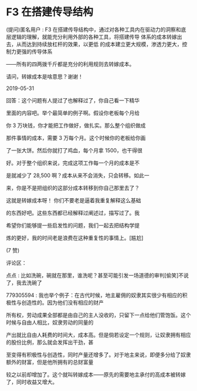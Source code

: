 # F3 在搭建传导结构

(提问)匿名用户 : F3 在搭建传导结构中，通过对各种工具内在驱动力的洞察和底 层逻辑的理解，就能充分利用外部的各种工具，将搭建传导 体系的成本转嫁出去，从而达到持续放杠杆的效果，以更低 的成本建立更大规模，渗透力更大，控制力更强的传导体系

——所有的四两拨千斤都是充分的利用规则去转嫁成本。

请问，转嫁成本是啥意思？谢谢！

2019-05-31

回答：这个问题有人提过了也解释过了，你自己看一下精华

里面的内容吧。举个最简单的例子啊。假设你老板每个月给

你 3 万块钱，你才能把工作做好，做扎实。那么整个组织做成

那件事情的成本，需要 3 万每个月。这个时候你的老板给你画

了一张大饼。然后你就打了鸡血，每个月拿 1500，也干得很

好。对于整个组织来说，完成这项工作每一个月的成本是不

是就减少了 28,500 啊？成本从来不会消失，只会转移。如此一

来，你是不是把组织的这部分成本转移到你自己那里去了？

这就是转嫁成本呀！ 你们不要老是逼着我重复解释这么基础

的东西好吧。这些东西都已经解释过阐述过，描写过了。我

希望你们能够提一些启发性的问题，我们一起去把结构学提

炼的更好，我的时间老是浪费在这种重复性的事情上。[尴尬]

(7 赞)

评论区：

点点 : 比如洗碗，碗就在那里，谁洗呢？甚至可能引发一场道德的审判[偷笑]不说了，我去洗碗了

779305594 : 我也举个例子：在古代时候，地主雇佣的奴隶其实很少有相应的积极性与创造性的。因为他们没有相应的财产

所有权，劳动成果全部都是由自己的主人没收的，只留下一点给他们管饱饭。这个时候与自由人相比，奴隶劳动的同量的

产出就比自由人耗费的时间大，成本高。但是倘若设定一个规则，让奴隶拥有相应的股份比例，那么就会发挥出干劲，甚

至变得有积极性与创造性，同时产量还增多了。对于地主来说，即便多分给了奴隶额外的财富，但是他所拥有的总财富量

较之以前却增加了。这个就叫转嫁成本——原先的需要地主承付的高成本被转嫁了，同时收益又增大。